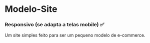 # Modelo-Site
### Responsivo (se adapta a telas mobile) ✅
Um site simples feito para ser um pequeno modelo de e-commerce.

